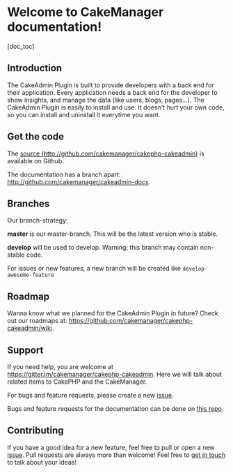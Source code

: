 Welcome to CakeManager documentation!
=====================================

[doc_toc]

Introduction
------------

The CakeAdmin Plugin is built to provide developers with a back end for their application. Every application needs a
back end for the developer to show insights, and manage the data (like users, blogs, pages...).
The CakeAdmin Plugin is easily to install and use. It doesn't hurt your own code, so you can install and uninstall it
everytime you want.

Get the code
------------

The [source (http://github.com/cakemanager/cakephp-cakeadmin)](http://github.com/cakemanager/cakephp-cakeadmin) 
is available on Github.

The documentation has a branch apart: http://github.com/cakemanager/cakeadmin-docs.

Branches
--------

Our branch-strategy:

**master** is our master-branch. This will be the latest version who is stable.

**develop** will be used to develop. Warning; this branch may contain non-stable code.

For issues or new features, a new branch will be created like `develop-awesome-feature`

Roadmap
-------

Wanna know what we planned for the CakeAdmin Plugin in future? Check out our roadmaps at: 
https://github.com/cakemanager/cakephp-cakeadmin/wiki.

Support
--------

If you need help, you are welcome at https://gitter.im/cakemanager/cakephp-cakeadmin. Here we will talk about related 
items to CakePHP and the CakeManager.

For bugs and feature requests, please create a new [issue](https://github.com/cakemanager/cakephp-cakeadmin/issues).

Bugs and feature requests for the documentation can be done on [this repo](https://github.com/cakemanager/cakeadmin-docs).

Contributing
-------------

If you have a good idea for a new feature, feel free to pull or open a new 
[issue](https://github.com/cakemanager/cakephp-cakeadmin/issues). Pull requests are always more than welcome! 
Feel free to [get in touch](/contact) to talk about your ideas!

